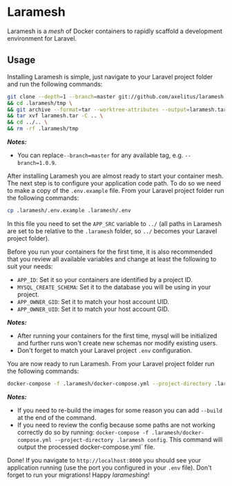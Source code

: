 # Laramesh

Laramesh is a _mesh_ of Docker containers to rapidly scaffold a development environment for Laravel.

## Usage

Installing Laramesh is simple, just navigate to your Laravel project folder and run the following commands:

```bash
git clone --depth=1 --branch=master git://github.com/axelitus/laramesh.git .laramesh/tmp \
&& cd .laramesh/tmp \
&& git archive --format=tar --worktree-attributes --output=laramesh.tar HEAD \
&& tar xvf laramesh.tar -C .. \
&& cd ../.. \
&& rm -rf .laramesh/tmp
```

_**Notes:**_

- You can replace`--branch=master` for any available tag, e.g. `--branch=1.0.9`.

After installing Laramesh you are almost ready to start your container mesh. The next step is to configure your application code path. To do so we need to make a copy of the `.env.example` file. From your Laravel project folder run the following commands:

```bash
cp .laramesh/.env.example .laramesh/.env
```

In this file you need to set the `APP_SRC` variable to `../` (all paths in Laramesh are set to be relative to the `.laramesh` folder, so `../` becomes your Laravel project folder).

Before you run your containers for the first time, it is also recommended that you review all available variables and change at least the following to suit your needs:

- `APP_ID`: Set it so your containers are identified by a project ID.
- `MYSQL_CREATE_SCHEMA`: Set it to the database you will be using in your project.
- `APP_OWNER_GID`: Set it to match your host account UID.
- `APP_OWNER_UID`: Set it to match your host account GID.

_**Notes:**_

- After running your containers for the first time, mysql will be initialized and further runs won't create new schemas nor modify existing users.
- Don't forget to match your Laravel project `.env` configuration.

You are now ready to run Laramesh. From your Laravel project folder run the following commands:

```bash
docker-compose -f .laramesh/docker-compose.yml --project-directory .laramesh up
```

_**Notes:**_

- If you need to re-build the images for some reason you can add `--build` at the end of the command.
- If you need to review the config because some paths are not working correctly do so by running: `docker-compose -f .laramesh/docker-compose.yml --project-directory .laramesh config`. This command will output the processed docker-compose.yml` file.

Done! If you navigate to `http://localhost:8000` you should see your application running (use the port you configured in your `.env` file). Don't forget to run your migrations! Happy _larameshing_!
